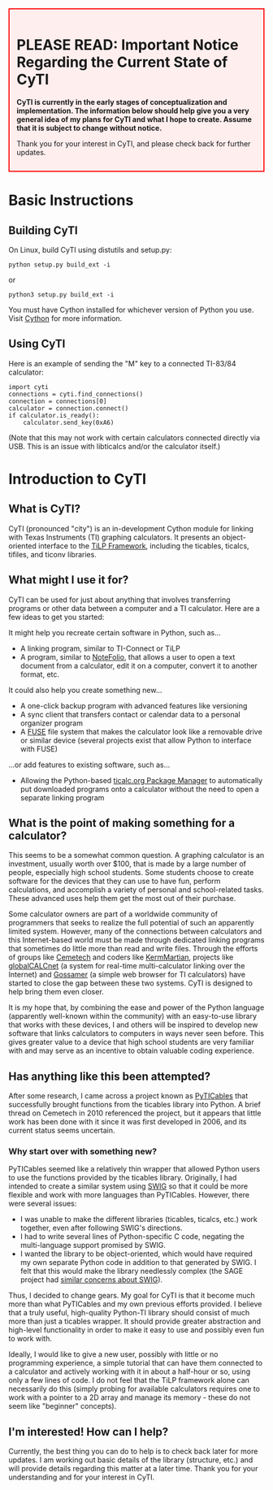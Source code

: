 <div style="background-color: #ffeeee; border: 2px solid red; padding: 1em;">
<h1>PLEASE READ: Important Notice Regarding the Current State of CyTI</h1>
<p><b>CyTI is currently in the early stages of conceptualization and implementation. The information below should help give you a very general idea of my plans for CyTI and what I hope to create. Assume that it is subject to change without notice.</b></p>
<p>Thank you for your interest in CyTI, and please check back for further updates.</p>
</div>

Basic Instructions
==================

Building CyTI
-------------

On Linux, build CyTI using distutils and setup.py:

    python setup.py build_ext -i

or

    python3 setup.py build_ext -i

You must have Cython installed for whichever version of Python you use. Visit [Cython][] for more information.

Using CyTI
----------

Here is an example of sending the "M" key to a connected TI-83/84 calculator:

    import cyti
    connections = cyti.find_connections()
    connection = connections[0]
    calculator = connection.connect()
    if calculator.is_ready():
        calculator.send_key(0xA6)

(Note that this may not work with certain calculators connected directly via USB. This is an issue with libticalcs and/or the calculator itself.)

Introduction to CyTI
====================

What is CyTI?
-------------

CyTI (pronounced "city") is an in-development Cython module for linking with Texas Instruments (TI) graphing calculators. It presents an object-oriented interface to the [TiLP Framework][], including the ticables, ticalcs, tifiles, and ticonv libraries.

What might I use it for?
------------------------

CyTI can be used for just about anything that involves transferring programs or other data between a computer and a TI calculator. Here are a few ideas to get you started:

It might help you recreate certain software in Python, such as...

* A linking program, similar to TI-Connect or TiLP
* A program, similar to [NoteFolio][], that allows a user to open a text document from a calculator, edit it on a computer, convert it to another format, etc.

It could also help you create something new...

* A one-click backup program with advanced features like versioning
* A sync client that transfers contact or calendar data to a personal organizer program
* A [FUSE][] file system that makes the calculator look like a removable drive or similar device (several projects exist that allow Python to interface with FUSE)

...or add features to existing software, such as...

* Allowing the Python-based [ticalc.org Package Manager][] to automatically put downloaded programs onto a calculator without the need to open a separate linking program

What is the point of making something for a calculator?
-------------------------------------------------------

This seems to be a somewhat common question. A graphing calculator is an investment, usually worth over $100, that is made by a large number of people, especially high school students. Some students choose to create software for the devices that they can use to have fun, perform calculations, and accomplish a variety of personal and school-related tasks. These advanced uses help them get the most out of their purchase.

Some calculator owners are part of a worldwide community of programmers that seeks to realize the full potential of such an apparently limited system. However, many of the connections between calculators and this Internet-based world must be made through dedicated linking programs that sometimes do little more than read and write files. Through the efforts of groups like [Cemetech][] and coders like [KermMartian][], projects like [globalCALCnet][] (a system for real-time multi-calculator linking over the Internet) and [Gossamer][] (a simple web browser for TI calculators) have started to close the gap between these two systems. CyTI is designed to help bring them even closer.

It is my hope that, by combining the ease and power of the Python language (apparently well-known within the community) with an easy-to-use library that works with these devices, I and others will be inspired to develop new software that links calculators to computers in ways never seen before. This gives greater value to a device that high school students are very familiar with and may serve as an incentive to obtain valuable coding experience.

Has anything like this been attempted?
--------------------------------------

After some research, I came across a project known as [PyTICables][] that successfully brought functions from the ticables library into Python. A brief thread on Cemetech in 2010 referenced the project, but it appears that little work has been done with it since it was first developed in 2006, and its current status seems uncertain.

### Why start over with something new?

PyTICables seemed like a relatively thin wrapper that allowed Python users to use the functions provided by the ticables library. Originally, I had intended to create a similar system using [SWIG][] so that it could be more flexible and work with more languages than PyTICables. However, there were several issues:

* I was unable to make the different libraries (ticables, ticalcs, etc.) work together, even after following SWIG's directions.
* I had to write several lines of Python-specific C code, negating the multi-language support promised by SWIG.
* I wanted the library to be object-oriented, which would have required my own separate Python code in addition to that generated by SWIG. I felt that this would make the library needlessly complex (the SAGE project had [similar concerns about SWIG][]).

Thus, I decided to change gears. My goal for CyTI is that it become much more than what PyTICables and my own previous efforts provided. I believe that a truly useful, high-quality Python-TI library should consist of much more than just a ticables wrapper. It should provide greater abstraction and high-level functionality in order to make it easy to use and possibly even fun to work with.

Ideally, I would like to give a new user, possibly with little or no programming experience, a simple tutorial that can have them connected to a calculator and actively working with it in about a half-hour or so, using only a few lines of code. I do not feel that the TiLP framework alone can necessarily do this (simply probing for available calculators requires one to work with a pointer to a 2D array and manage its memory - these do not seem like "beginner" concepts).

I'm interested! How can I help?
-------------------------------

Currently, the best thing you can do to help is to check back later for more updates. I am working out basic details of the library (structure, etc.) and will provide details regarding this matter at a later time. Thank you for your understanding and for your interest in CyTI.

<!--- Links --->
[Cemetech]: http://cemete.ch/
[Cython]: http://cython.org
[FUSE]: http://fuse.sourceforge.net/
[globalCALCnet]: http://cemete.ch/pr35
[Gossamer]: http://cemete.ch/pr37
[KermMartian]: http://resume.cemetech.net/
[NoteFolio]: http://education.ti.com/educationportal/sites/US/productDetail/us_notefolio_83_84.html
[PyTICables]: http://cemete.ch/p32274
[similar concerns about SWIG]: http://sage.math.washington.edu/tmp/sage-2.8.12.alpha0/doc/prog/node36.html
[SWIG]: http://www.swig.org/
[ticalc.org Package Manager]: http://www.ticalc.org/archives/files/fileinfo/433/43348.html
[TiLP Framework]: http://lpg.ticalc.org/prj_tilp/architecture.html
